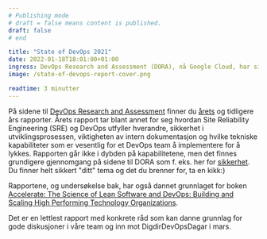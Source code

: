 ```yaml
---
# Publishing mode
# draft = false means content is published. 
draft: false
# end

title: "State of DevOps 2021"
date: 2022-01-18T18:01:00+01:00
ingress: DevOps Research and Assessment (DORA), nå Google Cloud, har siden 2014 utgitt rapporten State of DevOps. En rapport som fokuserer på leveransekapasiteten til utviklingsteam og hvilke praksiser og kapabiliteter som påvirker den - og ikke minst hvordan bedre leveransekapasiteten.
image: /state-of-devops-report-cover.png

readtime: 3 minutter
---
```


På sidene til [DevOps Research and Assessment](https://www.devops-research.com/research.html) finner du [årets](https://services.google.com/fh/files/misc/state-of-devops-2021.pdf) og tidligere års rapporter. Årets rapport tar blant annet for seg hvordan Site Reliability Engineering (SRE) og DevOps utfyller hverandre, sikkerhet i utviklingsprosessen, viktigheten av intern dokumentasjon og hvilke tekniske kapabiliteter som er vesentlig for et DevOps team å implementere for å lykkes. Rapporten går ikke i dybden på kapabilitetene, men det finnes grundigere gjennomgang på sidene til DORA som f. eks. her for [sikkerhet](https://cloud.google.com/architecture/devops/devops-tech-shifting-left-on-security). Du finner helt sikkert "ditt" tema og det du brenner for, ta en kikk:)

Rapportene, og undersøkelse bak, har også dannet grunnlaget for boken [Accelerate: The Science of Lean Software and DevOps: Building and Scaling High Performing Technology Organizations](https://www.adlibris.com/no/bok/accelerate-9781942788331?gclid=CjwKCAiA55mPBhBOEiwANmzoQqB4t3kq2E7DOls0e4Rx6THlmqX1-xFUeLbHtlMTAUuHdcI90Ph4LxoCn4oQAvD_BwE).

Det er en lettlest rapport med konkrete råd som kan danne grunnlag for gode diskusjoner i våre team og inn mot DigdirDevOpsDagar i mars.